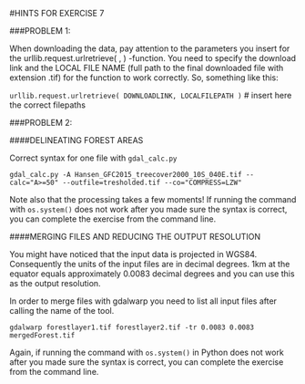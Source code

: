 
#HINTS FOR EXERCISE 7

###PROBLEM 1:

When downloading the data, pay attention to the parameters you insert for the urllib.request.urlretrieve( , ) -function. 
You need to specify the download link and the LOCAL FILE NAME (full path to the final downloaded file with extension .tif) 
for the function to work correctly. So, something like this:

`urllib.request.urlretrieve( DOWNLOADLINK, LOCALFILEPATH )` # insert here the correct filepaths


###PROBLEM 2:

####DELINEATING FOREST AREAS 

Correct syntax for one file with `gdal_calc.py`

`gdal_calc.py -A Hansen_GFC2015_treecover2000_10S_040E.tif --calc="A>=50" --outfile=tresholded.tif --co="COMPRESS=LZW"`

Note also that the processing takes a few moments!
If running the command with `os.system()` does not work after you made sure the syntax is correct, you can complete the exercise from the command line.


####MERGING FILES AND REDUCING THE OUTPUT RESOLUTION

You might have noticed that the input data is projected in WGS84. Consequently the units of the 
input files are in decimal degrees. 1km at the equator equals approximately 0.0083 decimal degrees and you can use this as the output resolution.

In order to merge files with gdalwarp you need to list all input files after calling the name of the tool. 

`gdalwarp forestlayer1.tif forestlayer2.tif -tr 0.0083 0.0083 mergedForest.tif`


Again, if running the command with `os.system()` in Python does not work after you made sure the syntax is correct, you can complete the exercise from the command line.


